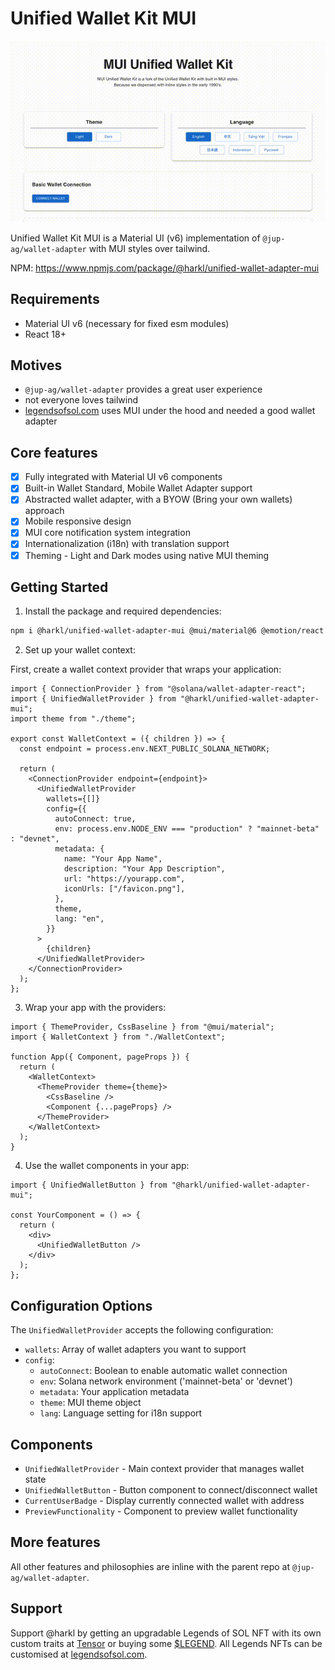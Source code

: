 # Unified Wallet Kit MUI

![Demo GIF](https://github.com/h4rkl/unified-wallet-adapter-mui/blob/master/public/mui-jup.gif?raw=true)

Unified Wallet Kit MUI is a Material UI (v6) implementation of `@jup-ag/wallet-adapter` with MUI styles over tailwind.

NPM: https://www.npmjs.com/package/@harkl/unified-wallet-adapter-mui

## Requirements

- Material UI v6 (necessary for fixed esm modules)
- React 18+

## Motives

- `@jup-ag/wallet-adapter` provides a great user experience 
- not everyone loves tailwind
- [legendsofsol.com](https://legendsofsol.com) uses MUI under the hood and needed a good wallet adapter

## Core features

- [x] Fully integrated with Material UI v6 components
- [x] Built-in Wallet Standard, Mobile Wallet Adapter support
- [x] Abstracted wallet adapter, with a BYOW (Bring your own wallets) approach
- [x] Mobile responsive design
- [x] MUI core notification system integration
- [x] Internationalization (i18n) with translation support
- [x] Theming - Light and Dark modes using native MUI theming

## Getting Started

1. Install the package and required dependencies:
```bash
npm i @harkl/unified-wallet-adapter-mui @mui/material@6 @emotion/react @emotion/styled
```

2. Set up your wallet context:

First, create a wallet context provider that wraps your application:

```tsx
import { ConnectionProvider } from "@solana/wallet-adapter-react";
import { UnifiedWalletProvider } from "@harkl/unified-wallet-adapter-mui";
import theme from "./theme";

export const WalletContext = ({ children }) => {
  const endpoint = process.env.NEXT_PUBLIC_SOLANA_NETWORK;

  return (
    <ConnectionProvider endpoint={endpoint}>
      <UnifiedWalletProvider
        wallets={[]}
        config={{
          autoConnect: true,
          env: process.env.NODE_ENV === "production" ? "mainnet-beta" : "devnet",
          metadata: {
            name: "Your App Name",
            description: "Your App Description",
            url: "https://yourapp.com",
            iconUrls: ["/favicon.png"],
          },
          theme,
          lang: "en",
        }}
      >
        {children}
      </UnifiedWalletProvider>
    </ConnectionProvider>
  );
};
```

3. Wrap your app with the providers:

```tsx
import { ThemeProvider, CssBaseline } from "@mui/material";
import { WalletContext } from "./WalletContext";

function App({ Component, pageProps }) {
  return (
    <WalletContext>
      <ThemeProvider theme={theme}>
        <CssBaseline />
        <Component {...pageProps} />
      </ThemeProvider>
    </WalletContext>
  );
}
```

4. Use the wallet components in your app:

```tsx
import { UnifiedWalletButton } from "@harkl/unified-wallet-adapter-mui";

const YourComponent = () => {
  return (
    <div>
      <UnifiedWalletButton />
    </div>
  );
};
```

## Configuration Options

The `UnifiedWalletProvider` accepts the following configuration:

- `wallets`: Array of wallet adapters you want to support
- `config`:
  - `autoConnect`: Boolean to enable automatic wallet connection
  - `env`: Solana network environment ('mainnet-beta' or 'devnet')
  - `metadata`: Your application metadata
  - `theme`: MUI theme object
  - `lang`: Language setting for i18n support

## Components

- `UnifiedWalletProvider` - Main context provider that manages wallet state
- `UnifiedWalletButton` - Button component to connect/disconnect wallet
- `CurrentUserBadge` - Display currently connected wallet with address
- `PreviewFunctionality` - Component to preview wallet functionality

## More features

All other features and philosophies are inline with the parent repo at `@jup-ag/wallet-adapter`.

## Support

Support @harkl by getting an upgradable Legends of SOL NFT with its own custom traits at [Tensor](https://www.tensor.trade/trade/legends_of_sol) or buying some [$LEGEND](https://app.meteora.ag/pools/wGE6ab1eDxT2pJenpLkF8SkHLxkqMP2rgdnviZnoQCN). All Legends NFTs can be customised at [legendsofsol.com](https://legendsofsol.com).

